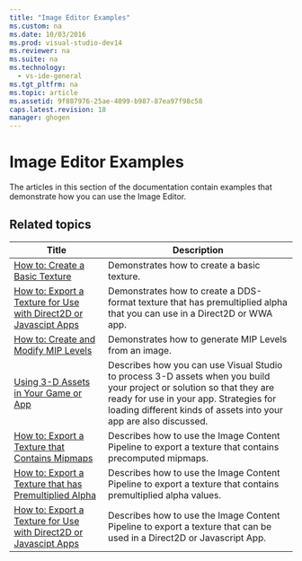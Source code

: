 ```yaml
---
title: "Image Editor Examples"
ms.custom: na
ms.date: 10/03/2016
ms.prod: visual-studio-dev14
ms.reviewer: na
ms.suite: na
ms.technology: 
  - vs-ide-general
ms.tgt_pltfrm: na
ms.topic: article
ms.assetid: 9f887976-25ae-4099-b987-87ea97f98c58
caps.latest.revision: 18
manager: ghogen
---
```

# Image Editor Examples
The articles in this section of the documentation contain examples that demonstrate how you can use the Image Editor.  
  
## Related topics  
  
|Title|Description|  
|-----------|-----------------|  
|[How to: Create a Basic Texture](../VS_IDE/How-to--Create-a-Basic-Texture.md)|Demonstrates how to create a basic texture.|  
|[How to: Export a Texture for Use with Direct2D or Javascipt Apps](../VS_IDE/How-to--Export-a-Texture-for-Use-with-Direct2D-or-Javascipt-Apps.md)|Demonstrates how to create a DDS-format texture that has premultiplied alpha that you can use in a Direct2D or WWA app.|  
|[How to: Create and Modify MIP Levels](../VS_IDE/How-to--Create-and-Modify-MIP-Levels.md)|Demonstrates how to generate MIP Levels from an image.|  
|[Using 3-D Assets in Your Game or App](../VS_IDE/Using-3-D-Assets-in-Your-Game-or-App.md)|Describes how you can use Visual Studio to process 3-D assets when you build your project or solution so that they are ready for use in your app. Strategies for loading different kinds of assets into your app are also discussed.|  
|[How to: Export a Texture that Contains Mipmaps](../VS_IDE/How-to--Export-a-Texture-that-Contains-Mipmaps.md)|Describes how to use the Image Content Pipeline to export a texture that contains precomputed mipmaps.|  
|[How to: Export a Texture that has Premultiplied Alpha](../VS_IDE/How-to--Export-a-Texture-that-has-Premultiplied-Alpha.md)|Describes how to use the Image Content Pipeline to export a texture that contains premultiplied alpha values.|  
|[How to: Export a Texture for Use with Direct2D or Javascipt Apps](../VS_IDE/How-to--Export-a-Texture-for-Use-with-Direct2D-or-Javascipt-Apps.md)|Describes how to use the Image Content Pipeline to export a texture that can be used in a Direct2D or Javascript App.|
